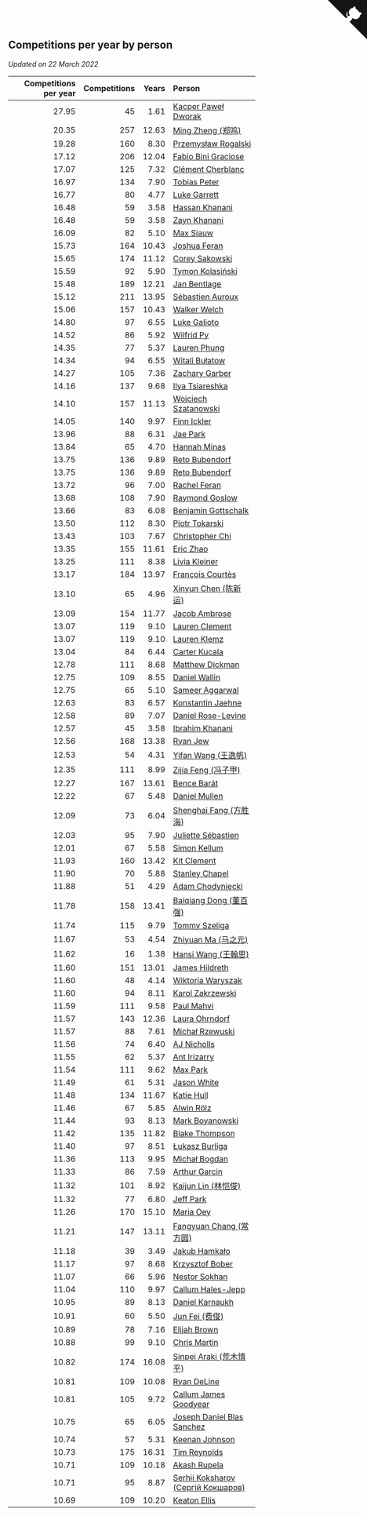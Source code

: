## Competitions per year by person

*Updated on 22 March 2022*

| Competitions per year | Competitions | Years | Person |
| ---: | ---: | ---: | :--- |
| 27.95 | 45 | 1.61 | [Kacper Paweł Dworak](https://www.worldcubeassociation.org/persons/2020DWOR01) |
| 20.35 | 257 | 12.63 | [Ming Zheng (郑鸣)](https://www.worldcubeassociation.org/persons/2009ZHEN11) |
| 19.28 | 160 | 8.30 | [Przemysław Rogalski](https://www.worldcubeassociation.org/persons/2013ROGA02) |
| 17.12 | 206 | 12.04 | [Fabio Bini Graciose](https://www.worldcubeassociation.org/persons/2010GRAC02) |
| 17.07 | 125 | 7.32 | [Clément Cherblanc](https://www.worldcubeassociation.org/persons/2014CHER05) |
| 16.97 | 134 | 7.90 | [Tobias Peter](https://www.worldcubeassociation.org/persons/2014PETE03) |
| 16.77 | 80 | 4.77 | [Luke Garrett](https://www.worldcubeassociation.org/persons/2017GARR05) |
| 16.48 | 59 | 3.58 | [Hassan Khanani](https://www.worldcubeassociation.org/persons/2018KHAN26) |
| 16.48 | 59 | 3.58 | [Zayn Khanani](https://www.worldcubeassociation.org/persons/2018KHAN28) |
| 16.09 | 82 | 5.10 | [Max Siauw](https://www.worldcubeassociation.org/persons/2017SIAU02) |
| 15.73 | 164 | 10.43 | [Joshua Feran](https://www.worldcubeassociation.org/persons/2011FERA01) |
| 15.65 | 174 | 11.12 | [Corey Sakowski](https://www.worldcubeassociation.org/persons/2011SAKO01) |
| 15.59 | 92 | 5.90 | [Tymon Kolasiński](https://www.worldcubeassociation.org/persons/2016KOLA02) |
| 15.48 | 189 | 12.21 | [Jan Bentlage](https://www.worldcubeassociation.org/persons/2010BENT01) |
| 15.12 | 211 | 13.95 | [Sébastien Auroux](https://www.worldcubeassociation.org/persons/2008AURO01) |
| 15.06 | 157 | 10.43 | [Walker Welch](https://www.worldcubeassociation.org/persons/2011WELC01) |
| 14.80 | 97 | 6.55 | [Luke Galioto](https://www.worldcubeassociation.org/persons/2015GALI02) |
| 14.52 | 86 | 5.92 | [Wilfrid Py](https://www.worldcubeassociation.org/persons/2016PYWI01) |
| 14.35 | 77 | 5.37 | [Lauren Phung](https://www.worldcubeassociation.org/persons/2016PHUN02) |
| 14.34 | 94 | 6.55 | [Witali Bułatow](https://www.worldcubeassociation.org/persons/2015BUAT01) |
| 14.27 | 105 | 7.36 | [Zachary Garber](https://www.worldcubeassociation.org/persons/2014GARB01) |
| 14.16 | 137 | 9.68 | [Ilya Tsiareshka](https://www.worldcubeassociation.org/persons/2012TERE01) |
| 14.10 | 157 | 11.13 | [Wojciech Szatanowski](https://www.worldcubeassociation.org/persons/2011SZAT01) |
| 14.05 | 140 | 9.97 | [Finn Ickler](https://www.worldcubeassociation.org/persons/2012ICKL01) |
| 13.96 | 88 | 6.31 | [Jae Park](https://www.worldcubeassociation.org/persons/2015PARK24) |
| 13.84 | 65 | 4.70 | [Hannah Minas](https://www.worldcubeassociation.org/persons/2017MINA04) |
| 13.75 | 136 | 9.89 | [Reto Bubendorf](https://www.worldcubeassociation.org/persons/2012BUBE01) |
| 13.75 | 136 | 9.89 | [Reto Bubendorf](https://www.worldcubeassociation.org/persons/2012BUBE01) |
| 13.72 | 96 | 7.00 | [Rachel Feran](https://www.worldcubeassociation.org/persons/2015FERA01) |
| 13.68 | 108 | 7.90 | [Raymond Goslow](https://www.worldcubeassociation.org/persons/2014GOSL01) |
| 13.66 | 83 | 6.08 | [Benjamin Gottschalk](https://www.worldcubeassociation.org/persons/2016GOTT01) |
| 13.50 | 112 | 8.30 | [Piotr Tokarski](https://www.worldcubeassociation.org/persons/2013TOKA01) |
| 13.43 | 103 | 7.67 | [Christopher Chi](https://www.worldcubeassociation.org/persons/2014CHIC01) |
| 13.35 | 155 | 11.61 | [Eric Zhao](https://www.worldcubeassociation.org/persons/2010ZHAO19) |
| 13.25 | 111 | 8.38 | [Livia Kleiner](https://www.worldcubeassociation.org/persons/2013KLEI03) |
| 13.17 | 184 | 13.97 | [François Courtès](https://www.worldcubeassociation.org/persons/2008COUR01) |
| 13.10 | 65 | 4.96 | [Xinyun Chen (陈新运)](https://www.worldcubeassociation.org/persons/2017CHEN36) |
| 13.09 | 154 | 11.77 | [Jacob Ambrose](https://www.worldcubeassociation.org/persons/2010AMBR01) |
| 13.07 | 119 | 9.10 | [Lauren Clement](https://www.worldcubeassociation.org/persons/2013KLEM01) |
| 13.07 | 119 | 9.10 | [Lauren Klemz](https://www.worldcubeassociation.org/persons/2013KLEM01) |
| 13.04 | 84 | 6.44 | [Carter Kucala](https://www.worldcubeassociation.org/persons/2015KUCA01) |
| 12.78 | 111 | 8.68 | [Matthew Dickman](https://www.worldcubeassociation.org/persons/2013DICK01) |
| 12.75 | 109 | 8.55 | [Daniel Wallin](https://www.worldcubeassociation.org/persons/2013WALL03) |
| 12.75 | 65 | 5.10 | [Sameer Aggarwal](https://www.worldcubeassociation.org/persons/2017AGGA01) |
| 12.63 | 83 | 6.57 | [Konstantin Jaehne](https://www.worldcubeassociation.org/persons/2015JAEH01) |
| 12.58 | 89 | 7.07 | [Daniel Rose-Levine](https://www.worldcubeassociation.org/persons/2015ROSE01) |
| 12.57 | 45 | 3.58 | [Ibrahim Khanani](https://www.worldcubeassociation.org/persons/2018KHAN27) |
| 12.56 | 168 | 13.38 | [Ryan Jew](https://www.worldcubeassociation.org/persons/2008JEWR01) |
| 12.53 | 54 | 4.31 | [Yifan Wang (王逸帆)](https://www.worldcubeassociation.org/persons/2017WANY29) |
| 12.35 | 111 | 8.99 | [Zijia Feng (冯子甲)](https://www.worldcubeassociation.org/persons/2013FENG02) |
| 12.27 | 167 | 13.61 | [Bence Barát](https://www.worldcubeassociation.org/persons/2008BARA01) |
| 12.22 | 67 | 5.48 | [Daniel Mullen](https://www.worldcubeassociation.org/persons/2016MULL04) |
| 12.09 | 73 | 6.04 | [Shenghai Fang (方胜海)](https://www.worldcubeassociation.org/persons/2016FANG01) |
| 12.03 | 95 | 7.90 | [Juliette Sébastien](https://www.worldcubeassociation.org/persons/2014SEBA01) |
| 12.01 | 67 | 5.58 | [Simon Kellum](https://www.worldcubeassociation.org/persons/2016KELL12) |
| 11.93 | 160 | 13.42 | [Kit Clement](https://www.worldcubeassociation.org/persons/2008CLEM01) |
| 11.90 | 70 | 5.88 | [Stanley Chapel](https://www.worldcubeassociation.org/persons/2016CHAP04) |
| 11.88 | 51 | 4.29 | [Adam Chodyniecki](https://www.worldcubeassociation.org/persons/2017CHOD02) |
| 11.78 | 158 | 13.41 | [Baiqiang Dong (董百强)](https://www.worldcubeassociation.org/persons/2008DONG06) |
| 11.74 | 115 | 9.79 | [Tommy Szeliga](https://www.worldcubeassociation.org/persons/2012SZEL01) |
| 11.67 | 53 | 4.54 | [Zhiyuan Ma (马之元)](https://www.worldcubeassociation.org/persons/2017MAZH04) |
| 11.62 | 16 | 1.38 | [Hansi Wang (王翰思)](https://www.worldcubeassociation.org/persons/2020WANG19) |
| 11.60 | 151 | 13.01 | [James Hildreth](https://www.worldcubeassociation.org/persons/2009HILD01) |
| 11.60 | 48 | 4.14 | [Wiktoria Waryszak](https://www.worldcubeassociation.org/persons/2018WARY01) |
| 11.60 | 94 | 8.11 | [Karol Zakrzewski](https://www.worldcubeassociation.org/persons/2014ZAKR01) |
| 11.59 | 111 | 9.58 | [Paul Mahvi](https://www.worldcubeassociation.org/persons/2012MAHV01) |
| 11.57 | 143 | 12.36 | [Laura Ohrndorf](https://www.worldcubeassociation.org/persons/2009OHRN01) |
| 11.57 | 88 | 7.61 | [Michał Rzewuski](https://www.worldcubeassociation.org/persons/2014RZEW01) |
| 11.56 | 74 | 6.40 | [AJ Nicholls](https://www.worldcubeassociation.org/persons/2015NICH04) |
| 11.55 | 62 | 5.37 | [Ant Irizarry](https://www.worldcubeassociation.org/persons/2016IRIZ02) |
| 11.54 | 111 | 9.62 | [Max Park](https://www.worldcubeassociation.org/persons/2012PARK03) |
| 11.49 | 61 | 5.31 | [Jason White](https://www.worldcubeassociation.org/persons/2016WHIT16) |
| 11.48 | 134 | 11.67 | [Katie Hull](https://www.worldcubeassociation.org/persons/2010HULL01) |
| 11.46 | 67 | 5.85 | [Alwin Rölz](https://www.worldcubeassociation.org/persons/2016ROLZ01) |
| 11.44 | 93 | 8.13 | [Mark Boyanowski](https://www.worldcubeassociation.org/persons/2014BOYA01) |
| 11.42 | 135 | 11.82 | [Blake Thompson](https://www.worldcubeassociation.org/persons/2010THOM03) |
| 11.40 | 97 | 8.51 | [Łukasz Burliga](https://www.worldcubeassociation.org/persons/2013BURL01) |
| 11.36 | 113 | 9.95 | [Michał Bogdan](https://www.worldcubeassociation.org/persons/2012BOGD01) |
| 11.33 | 86 | 7.59 | [Arthur Garcin](https://www.worldcubeassociation.org/persons/2014GARC27) |
| 11.32 | 101 | 8.92 | [Kaijun Lin (林恺俊)](https://www.worldcubeassociation.org/persons/2013LINK01) |
| 11.32 | 77 | 6.80 | [Jeff Park](https://www.worldcubeassociation.org/persons/2015PARK08) |
| 11.26 | 170 | 15.10 | [Maria Oey](https://www.worldcubeassociation.org/persons/2007OEYM01) |
| 11.21 | 147 | 13.11 | [Fangyuan Chang (常方圆)](https://www.worldcubeassociation.org/persons/2009CHAN04) |
| 11.18 | 39 | 3.49 | [Jakub Hamkało](https://www.worldcubeassociation.org/persons/2018HAMK01) |
| 11.17 | 97 | 8.68 | [Krzysztof Bober](https://www.worldcubeassociation.org/persons/2013BOBE01) |
| 11.07 | 66 | 5.96 | [Nestor Sokhan](https://www.worldcubeassociation.org/persons/2016SOKH01) |
| 11.04 | 110 | 9.97 | [Callum Hales-Jepp](https://www.worldcubeassociation.org/persons/2012HALE01) |
| 10.95 | 89 | 8.13 | [Daniel Karnaukh](https://www.worldcubeassociation.org/persons/2014KARN02) |
| 10.91 | 60 | 5.50 | [Jun Fei (费俊)](https://www.worldcubeassociation.org/persons/2016FEIJ02) |
| 10.89 | 78 | 7.16 | [Elijah Brown](https://www.worldcubeassociation.org/persons/2015BROW03) |
| 10.88 | 99 | 9.10 | [Chris Martin](https://www.worldcubeassociation.org/persons/2013MART03) |
| 10.82 | 174 | 16.08 | [Sinpei Araki (荒木慎平)](https://www.worldcubeassociation.org/persons/2006ARAK01) |
| 10.81 | 109 | 10.08 | [Ryan DeLine](https://www.worldcubeassociation.org/persons/2012DELI01) |
| 10.81 | 105 | 9.72 | [Callum James Goodyear](https://www.worldcubeassociation.org/persons/2012GOOD02) |
| 10.75 | 65 | 6.05 | [Joseph Daniel Blas Sanchez](https://www.worldcubeassociation.org/persons/2016SANC08) |
| 10.74 | 57 | 5.31 | [Keenan Johnson](https://www.worldcubeassociation.org/persons/2016JOHN30) |
| 10.73 | 175 | 16.31 | [Tim Reynolds](https://www.worldcubeassociation.org/persons/2005REYN01) |
| 10.71 | 109 | 10.18 | [Akash Rupela](https://www.worldcubeassociation.org/persons/2012RUPE01) |
| 10.71 | 95 | 8.87 | [Serhii Koksharov (Сергій Кокшаров)](https://www.worldcubeassociation.org/persons/2013KOKS01) |
| 10.69 | 109 | 10.20 | [Keaton Ellis](https://www.worldcubeassociation.org/persons/2012ELLI01) |


<a href="https://github.com/jonatanklosko/wca_statistics" class="github-corner" aria-label="View source on Github"><svg width="80" height="80" viewBox="0 0 250 250" style="fill:#151513; color:#fff; position: absolute; top: 0; border: 0; right: 0;" aria-hidden="true"><path d="M0,0 L115,115 L130,115 L142,142 L250,250 L250,0 Z"></path><path d="M128.3,109.0 C113.8,99.7 119.0,89.6 119.0,89.6 C122.0,82.7 120.5,78.6 120.5,78.6 C119.2,72.0 123.4,76.3 123.4,76.3 C127.3,80.9 125.5,87.3 125.5,87.3 C122.9,97.6 130.6,101.9 134.4,103.2" fill="currentColor" style="transform-origin: 130px 106px;" class="octo-arm"></path><path d="M115.0,115.0 C114.9,115.1 118.7,116.5 119.8,115.4 L133.7,101.6 C136.9,99.2 139.9,98.4 142.2,98.6 C133.8,88.0 127.5,74.4 143.8,58.0 C148.5,53.4 154.0,51.2 159.7,51.0 C160.3,49.4 163.2,43.6 171.4,40.1 C171.4,40.1 176.1,42.5 178.8,56.2 C183.1,58.6 187.2,61.8 190.9,65.4 C194.5,69.0 197.7,73.2 200.1,77.6 C213.8,80.2 216.3,84.9 216.3,84.9 C212.7,93.1 206.9,96.0 205.4,96.6 C205.1,102.4 203.0,107.8 198.3,112.5 C181.9,128.9 168.3,122.5 157.7,114.1 C157.9,116.9 156.7,120.9 152.7,124.9 L141.0,136.5 C139.8,137.7 141.6,141.9 141.8,141.8 Z" fill="currentColor" class="octo-body"></path></svg></a><style>.github-corner:hover .octo-arm{animation:octocat-wave 560ms ease-in-out}@keyframes octocat-wave{0%,100%{transform:rotate(0)}20%,60%{transform:rotate(-25deg)}40%,80%{transform:rotate(10deg)}}@media (max-width:500px){.github-corner:hover .octo-arm{animation:none}.github-corner .octo-arm{animation:octocat-wave 560ms ease-in-out}}</style>
